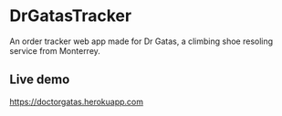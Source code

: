 # DrGatasTracker
An order tracker web app made for Dr Gatas, a climbing shoe resoling service from Monterrey.

## Live demo
https://doctorgatas.herokuapp.com
